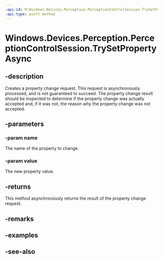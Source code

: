 ```yaml
---
-api-id: M:Windows.Devices.Perception.PerceptionControlSession.TrySetPropertyAsync(System.String,System.Object)
-api-type: winrt method
---
```


<!-- Method syntax
public Windows.Foundation.IAsyncOperation<Windows.Devices.Perception.PerceptionFrameSourcePropertyChangeResult> TrySetPropertyAsync(System.String name, System.Object value)
-->

# Windows.Devices.Perception.PerceptionControlSession.TrySetPropertyAsync

## -description
Creates a property change request. This request is asynchronously processed, and is not guaranteed to succeed. The property change result should be inspected to determine if the property change was actually accepted and, if it was not, the reason why the property change was not accepted.

## -parameters
### -param name
The name of the property to change.

### -param value
The new property value.

## -returns
This method asynchronously returns the result of the property change request.

## -remarks

## -examples

## -see-also
